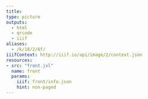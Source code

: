 ```yaml
---
title:
type: picture
outputs:
  - html
  - qrcode
  - iiif
aliases:
  - /k/18/2/6f/
iiifContext: http://iiif.io/api/image/2/context.json
resources:
- src: "front.jxl"
  name: front
  params:
    iiif: front/info.json
    hint: non-paged
---
```

